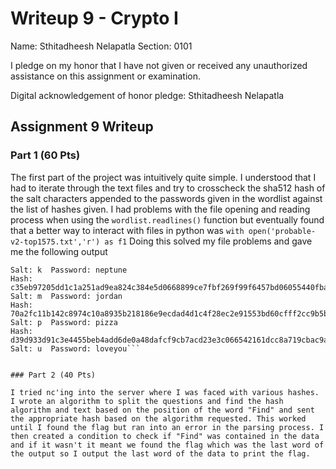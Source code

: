 Writeup 9 - Crypto I
=====

Name: Sthitadheesh Nelapatla
Section: 0101

I pledge on my honor that I have not given or received any unauthorized assistance on this assignment or examination.

Digital acknowledgement of honor pledge: Sthitadheesh Nelapatla

## Assignment 9 Writeup

### Part 1 (60 Pts)
The first part of the project was intuitively quite simple. I understood that I had to iterate through the text files and try to crosscheck the sha512 hash of the salt characters appended to the passwords given in the wordlist against the list of hashes given. I had problems with the file opening and reading process when using the ```wordlist.readlines()``` function but eventually found that a better way to interact with files in python was ```with open('probable-v2-top1575.txt','r') as f1``` Doing this solved my file problems and gave me the following output
```Hash:9a23df618219099dae46ccb917fbc42ddf1bcf80583ec980d95eaab4ebee49c7a6e1bac13882cf5dd8d3850c137fdff378e53810e98f7e9508ca8516e883458
Salt: k  Password: neptune
Hash: c35eb97205dd1c1a251ad9ea824c384e5d0668899ce7fbf269f99f6457bd06055440fba178593b1f9d4bfbc7e968d48709bc03e7ff57056230a79bc6b85d92c8  Salt: m  Password: jordan
Hash: 70a2fc11b142c8974c10a8935b218186e9ecdad4d1c4f28ec2e91553bd60cfff2cc9b5be07e206a2dae3906b75c83062e1afe28ebe0748a214307bcb03ad116f  Salt: p  Password: pizza
Hash: d39d933d91c3e4455beb4add6de0a48dafcf9cb7acd23e3c066542161dcc8a719cbac9ae1eb7c9e71a7530400795f574bd55df17a2d496089cd70f8ae34bf267  Salt: u  Password: loveyou```


### Part 2 (40 Pts)

I tried nc'ing into the server where I was faced with various hashes. I wrote an algorithm to split the questions and find the hash algorithm and text based on the position of the word "Find" and sent the appropriate hash based on the algorithm requested. This worked until I found the flag but ran into an error in the parsing process. I then created a condition to check if "Find" was contained in the data and if it wasn't it meant we found the flag which was the last word of the output so I output the last word of the data to print the flag. 

